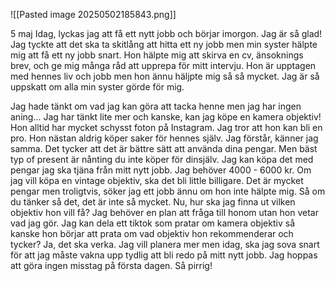 ![[Pasted image 20250502185843.png]]

5 maj 
Idag, lyckas jag att få ett nytt jobb och börjar imorgon. Jag är så glad! Jag tyckte att det ska ta skitlång att hitta ett ny jobb men min syster hälpte mig att få ett ny jobb snart. Hon hälpte mig att skirva en cv, änsoknings brev, och ge mig många råd att upprepa för mitt intervju. Hon är upptagen med hennes liv och jobb men hon ännu häljpte mig så så mycket. Jag är så uppskatt om alla min syster görde för mig. 

Jag hade tänkt om vad jag kan göra att tacka henne men jag har ingen aning... Jag har tänkt lite mer och kanske, kan jag köpe en kamera objektiv! Hon alltid har mycket schysst foton på Instagram. Jag tror att hon kan bli en pro. Hon nästan aldrig köper saker för hennes själv. Jag förstår, känner jag samma. Det tycker att det är bättre sätt att använda dina pengar. Men bäst typ of present är nånting du inte köper för dinsjälv. Jag kan köpa det med pengar jag ska tjäna från mitt nytt jobb. Jag behöver 4000 - 6000 kr. Om jag vill köpa en vintage objektiv, ska det bli little billigare. Det är mycket pengar men troligtvis, söker jag ett jobb ännu om hon inte hälpte mig. Så om du tänker så det, det är inte så mycket. Nu, hur ska jag finna ut vilken objektiv hon vill få? Jag behöver en plan att fråga till honom utan hon vetar vad jag gör. 
Jag kan dela ett tiktok som pratar om kamera objektiv så kanske hon börjar att prata om vad objektiv hon rekommenderar och tycker? Ja, det ska verka. Jag vill planera mer men idag, ska jag sova snart för att jag måste vakna upp tydlig att bli redo på mitt nytt jobb. Jag hoppas att göra ingen misstag på första dagen. Så pirrig!